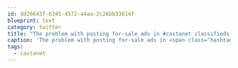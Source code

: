 ```yaml
---
id: dd26643f-b345-4572-a4aa-2c26bb33614f
blueprint: text
category: twitter
title: "The problem with posting for-sale ads in #castanet classifieds is guys offer to trade you their 1972 Skidoo that 'runs real guud'"
caption: 'The problem with posting for-sale ads in <span class="hashtag hashtag_local">#<a href="http://tweettemp.darylchymko.ca/?tag=castanet">castanet</a> classifieds is guys offer to trade you their 1972 Skidoo that ''runs real guud'''
tags:
  - castanet
---
```

